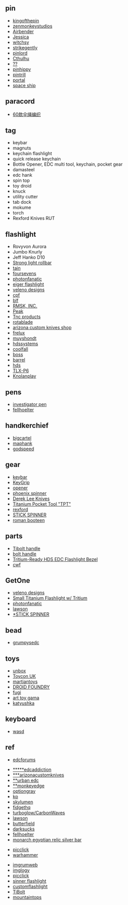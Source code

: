 
## pin

+ [kingofthepin](https://kingofthepin.com/)
+ [zenmonkeystudios](https://www.zenmonkeystudios.com/collections/all)
+ [Airbender](https://kolorspun.com/collections/limited-stock-pins)
+ [Jessica](https://www.pinunion.com/product-category/jessica-rabbit/)
+ [witchsy](https://www.witchsy.com/pins-and-patches/lapel-pins/page-26/)
+ [strikegently](https://www.strikegently.co)
+ [pinlord](https://www.pinlordshop.com/)
+ [Cthulhu](https://www.necronomiconpopup.com/)
+ [??](https://comeinpce.com/collections)
+ [pinhippy](http://pinhippy.com/fun-stuff/?sort=featured&page=8)
+ [pintrill](https://www.pintrill.com/collections/all-categories)
+ [portal](https://www.boxlunch.com/product/rick-and-morty-portal-enamel-pin/11179736.html)
+ [space ship](https://shitttystufff.com/collections/types?q=Pins)


## paracord
+ [60款伞绳编织](http://www.360doc.com/content/16/1229/01/16156855_618553052.shtml)


## tag

+ keybar
+ magnuts
+ keychain flashlight
+ quick release keychain
+ Bottle Opener, EDC multi tool, keychain, pocket gear 
+ damasteel
+ edc hank
+ spin top
+ toy droid
+ knuck
+ utility cutter
+ tab dock
+ mokume
+ torch
+ Rexford Knives RUT


## flashlight

+ Rovyvon Aurora 
+ Jumbo Knurly
+ Jeff Hanko D10
+ [Strong light rollbar](http://stronglightsllc.com/roll-bar/)
+ [tain](https://www.arizonacustomknives.com/knives-by-maker/tain-flashlights.html)
+ [foursevens](https://gallantry.com/collections/foursevens)
+ [photonfanatic](http://photonfanatic.com/GroovyFS.html)
+ [eiger flashlight](https://gallantry.com/products/peak-led-solutions-eiger-flashlight-stainless-steel)
+ [veleno designs](http://www.velenodesigns.com/)
+ [cpf](https://www.candlepowerforums.com/vb/forumdisplay.php?136-WTS-Custom-Titanium-amp-Exotic-Metals-Flashlights)
+ [blf](http://budgetlightforum.com/)
+ [RMSK, INC.](https://em-mgt.com/newsite/tnc-flashlights/)
+ [Peak](http://peakledsolutions.net/)
+ [Tnc products](https://ogazent.com/store/)
+ [rotablade](https://rotablade.myshopify.com/collections/rotablade-vision)
+ [arizona custom knives shop](https://www.arizonacustomknives.com/catalogsearch/result/index/?p=1&q=flashlight)
+ [frelux](https://frelux.com/collections)
+ [muyshondt](https://shop.muyshondt.net/collections)
+ [hdssystems](https://www.hdssystems.com/)
+ [coolfall](http://www.coolfall.com/)
+ [boss](https://www.oveready.com)
+ [barrel](https://www.barrelflashlights.com/)
+ [hds](https://www.hdssystems.com)
+ [TLX-P6](http://www.texaslumens.com/)
+ [Knolanplay](https://knolanplay.bigcartel.com/products)


## pens
+ [investigator pen](https://www.rickhindererknives.com/product-category/rick-hinderer-pens/rick-hinderer-investigator-pens/)
+ [fellhoelter](https://fellhoelter.com/product-category/fellhoelter-pens/)

## handkerchief
+ [bigcartel](https://hanksbyhank.bigcartel.com/category/edc-hanks)
+ [maphank](https://www.imgrum.pw/tag/maphank)
+ [godspeed](http://www.godspeedtactical.com/gjsveh8lj6im0bfu9h6p4j1rhoots0)

## gear
+ [keybar](https://www.keybar.us/product-category/all-keybars/)
+ [KeyGrip](https://www.ravenworkshop.com/store/c2/KeyGrip.html)
+ [opener](https://rusticedc.bigcartel.com/products)
+ [phoenix spinner](https://www.cineik.com/phoenix-titanium-spinner.html)
+ [Derek Lee Knives](https://derekleeknives.com/)
+ [Titanium Pocket Tool "TPT"](https://bigidesign.com/products/titanium-pocket-tool)
+ [rexford](http://www.rexfordknives.com)
+ [STICK SPINNER](http://www.mountaintopsedc.com/products)
+ [roman booteen](https://hotco.co/collections/roman-booteen)

## parts
+ [Tibolt handle](https://zerofeud.myshopify.com)
+ [bolt handle](https://www.barnettprototyping.com/products)
+ [Tritium-Ready HDS EDC Flashlight Bezel](https://yourlittlecncshop.com/products/tritium-ready-hds-edc-flashlight-bezel)
+ [cwf](https://www.cwfcustomflashlights.com/)

## GetOne
+ [veleno designs](http://www.velenodesigns.com/)
+ [Small Titanium Flashlight w/ Tritium](https://www.arizonacustomknives.com/catalogsearch/result/?q=flashlight)
+ [photonfanatic](http://photonfanatic.com/GroovyFS.html)
+ [lawson](https://www.jllawsonco.com/collections/in-stock)
+ [*STICK SPINNER](http://www.mountaintopsedc.com/products)

## bead
+ [grumpysedc](https://www.grumpysedc.com/products)

## toys
+ [unbox](http://store.unboxindustries.info/products)
+ [Toycon UK](http://www.toyconuk.com/)
+ [martiantoys](https://martiantoys.com/collections/designer-vinyl)
+ [DROID FOUNDRY](https://insta-stalker.com/profile/bensmatt9090/)
+ [fugi](https://fugi.me)
+ [art toy gama](http://arttoygama.storenvy.com/products)
+ [katyushka](https://www.katyushka-dolls.com/)

## keyboard
+ [wasd](http://www.wasdkeyboards.com/)

## ref
<!-- forums -->
+ [edcforums](https://www.edcforums.com/forums/keychain-tools.81/)
<!--edc shop -->
+ [*****edcaddiction](https://www.edcaddiction.com/)
+ [***arizonacustomknives](https://www.arizonacustomknives.com/catalogsearch/result/?q=flashlight)
+ [**urban edc](https://urbanedcsupply.com/collections/all-available)
+ [**monkeyedge](https://www.monkeyedge.com/Monkey-Edge-Misc-Gear-s/162.htm)
+ [optiongray](https://www.optiongray.com/flashlights/)
+ [kp](http://www.kpgears.com/)
+ [skylumen](https://skylumen.com)
+ [fidgethq](https://fidgethq.com/collections)
+ [turboglow/CarbonWaves](https://carbonwaves.nl/product-category/turboglow/)
+ [lawson](https://www.jllawsonco.com/collections/in-stock)
+ [butterfield](https://www.butterfield-machine.com/collections/frontpage)
+ [darksucks](https://darksucks.com)
+ [fellhoelter](https://fellhoelter.com/product-category/fellhoelter-pens/)
+ [monarch egyptian relic silver bar](https://www.monarchpreciousmetals.com/)

<!-- other -->
+ [picclick](https://picclick.com/Collectibles/Knives-Swords-Blades/?q=titanium)
+ [warhammer](https://warhammer-crafts.ru/)
<!-- images -->
+ [imgrumweb](https://www.imgrumweb.com/hashtag/FourSevens)
+ [imglogy](http://imglogy.com/tag/darrel_ralph_ddr)
+ [picclick](https://picclick.co.uk/?q=edc+flashlight)
+ [sinner flashlight](https://insta-stalker.com/tag/sinnerflashlight/)
+ [customflashlight](https://www.instagweb.com/tag/customflashlight)
+ [TiBolt](https://deskgram.net/explore/tags/TiBolt)
+ [mountaintops](https://www.toopics.com/mountain_tops_edc/)

